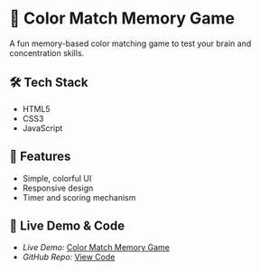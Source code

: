 # 🧠 Color Match Memory Game  

A fun memory-based color matching game to test your brain and concentration skills.  

## 🛠 Tech Stack  
- HTML5  
- CSS3  
- JavaScript  

## 🚀 Features  
- Simple, colorful UI  
- Responsive design  
- Timer and scoring mechanism  

## 📂 Live Demo & Code  
- *Live Demo:* [Color Match Memory Game](https://unickcarrer.github.io/color-match-memory/)  
- *GitHub Repo:* [View Code](https://github.com/UnickCarrer/color-match-memory)
